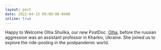 ```yaml
---
layout: post
date: 2022-04-15 09:00:00-0400
inline: true
---
```


Happy to Welcome Olha Shulika, our new PostDoc. 
[Olha](https://rafalkucharskipk.github.io/research/olha_shulika/), before the russian aggression was an assistant professor in Kharkiv, Ukraine. She joined us to explore the ride-pooling in the postpandemic world.
